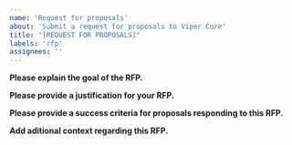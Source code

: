 ```yaml
---
name: 'Request for proposals'
about: 'Submit a request for proposals to Viper Core'
title: "[REQUEST FOR PROPOSALS]"
labels: 'rfp'
assignees: ''
---
```


**Please explain the goal of the RFP.**

**Please provide a justification for your RFP.**

**Please provide a success criteria for proposals responding to this RFP.**

**Add aditional context regarding this RFP.**

